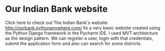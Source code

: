 # Our Indian Bank website

Click here to check out The Indian Bank's website: http://ourbank.pythonanywhere.com/
Its a very basic website created using the Python Django framework in the Pycharm IDE. 
I used MVT architecture as the design pattern. We can register a user, login with that credentials, submit the application form and also can search for some districts.
